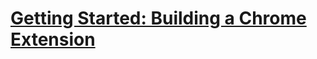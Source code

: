 # [Getting Started: Building a Chrome Extension](https://developer.chrome.com/extensions/getstarted.html)

